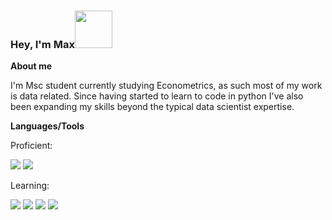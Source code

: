 ### Hey, I'm Max<img src="https://media.giphy.com/media/Wj7lNjMNDxSmc/giphy.gif" width="60px">  
**About me**

I'm Msc student currently studying Econometrics, as such most of my work is data related. Since having started to learn to code in python I've also been expanding my skills beyond the typical data scientist expertise. 


**Languages/Tools**

Proficient:

<img src="https://img.shields.io/badge/Python-14354C?style=for-the-badge&logo=python&logoColor=white" > <img	src="https://img.shields.io/badge/MySQL-00000F?style=for-the-badge&logo=mysql&logoColor=white" >

Learning: 

<img src="https://img.shields.io/badge/HTML5-E34F26?style=for-the-badge&logo=html5&logoColor=white" > <img src="https://img.shields.io/badge/CSS3-1572B6?style=for-the-badge&logo=css3&logoColor=white" > <img src="https://img.shields.io/badge/JavaScript-323330?style=for-the-badge&logo=javascript&logoColor=F7DF1E" > <img src="https://img.shields.io/badge/Ruby-CC342D?style=for-the-badge&logo=ruby&logoColor=white" >

<!--
 <img	src="https://img.shields.io/github/followers/Beatles-without-tea.svg?style=social&label=Follow&maxAge=2592000">
<a class="github-button" href="https://github.com/Beatles-without-tea" aria-label="Follow @Beatles-without-tea on GitHub">Follow</a>

**Beatles-without-tea/Beatles-without-tea** is a ✨ _special_ ✨ repository because its `README.md` (this file) appears on your GitHub profile.
![Anurag's GitHub stats](https://github-readme-stats.vercel.app/api?username=Beatles-without-tea&count_private=true&show_icons=true)
Here are some ideas to get you started:

- 🔭 I’m currently working on ...
- 🌱 I’m currently learning ...
- 👯 I’m looking to collaborate on ...
- 🤔 I’m looking for help with ...
- 💬 Ask me about ...
- 📫 How to reach me: ...
- 😄 Pronouns: ...
- ⚡ Fun fact: ...

[![Top Langs](https://github-readme-stats.vercel.app/api/top-langs/?username=Beatles-without-tea&layout=compact&count_private=true)](https://github.com/anuraghazra/github-readme-stats)
-->

